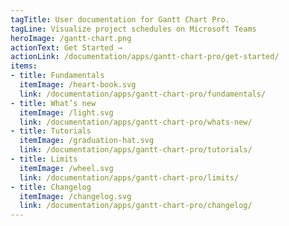 ```yaml
---
tagTitle: User documentation for Gantt Chart Pro.
tagLine: Visualize project schedules on Microsoft Teams
heroImage: /gantt-chart.png
actionText: Get Started →
actionLink: /documentation/apps/gantt-chart-pro/get-started/
items:
- title: Fundamentals​
  itemImage: /heart-book.svg
  link: /documentation/apps/gantt-chart-pro/fundamentals/
- title: What’s new
  itemImage: /light.svg
  link: /documentation/apps/gantt-chart-pro/whats-new/
- title: Tutorials
  itemImage: /graduation-hat.svg
  link: /documentation/apps/gantt-chart-pro/tutorials/
- title: Limits
  itemImage: /wheel.svg
  link: /documentation/apps/gantt-chart-pro/limits/
- title: Changelog
  itemImage: /changelog.svg
  link: /documentation/apps/gantt-chart-pro/changelog/
---
```


<Overview />